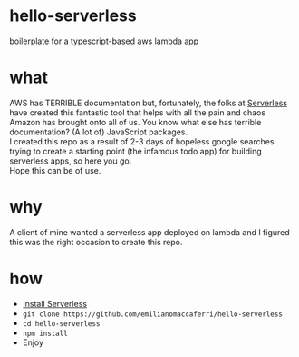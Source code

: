 # hello-serverless
boilerplate for a typescript-based aws lambda app

# what
AWS has TERRIBLE documentation but, fortunately, the folks at [Serverless](https://serverless.com) have created this fantastic tool that helps with all the pain and chaos Amazon has brought onto all of us. You know what else has terrible documentation? (A lot of) JavaScript packages.<br>
I created this repo as a result of 2-3 days of hopeless google searches trying to create a starting point (the infamous todo app) for building serverless apps, so here you go.
<br>Hope this can be of use.
# why
A client of mine wanted a serverless app deployed on lambda and I figured this was the right occasion to create this repo.
# how
* [Install Serverless](https://www.serverless.com/framework/docs/getting-started)
* `git clone https://github.com/emilianomaccaferri/hello-serverless`
* `cd hello-serverless`
* `npm install`
* Enjoy
